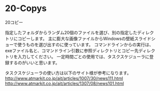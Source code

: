 # 20-Copys
20コピー

指定したフォルダからランダム20個のファイルを選び、別の指定したディレクトリにコピーします。
  主に膨大な画像ファイルからWindowsの壁紙スライドショーで使うものを選び出すのに使っています。
  コマンドラインからの実行は、exeファイル名と、コマンドライン引数に参照ディレクトリとコピー先ディレクトリを入力してください。
  一定時間ごとの使用では、タスクスケジューラに登録するのがいいと思います。
    
  タスクスケジューラの使い方は以下のサイト様が参考になります。
  http://www.atmarkit.co.jp/ait/articles/1007/30/news111.html
  http://www.atmarkit.co.jp/ait/articles/1307/08/news101.html
